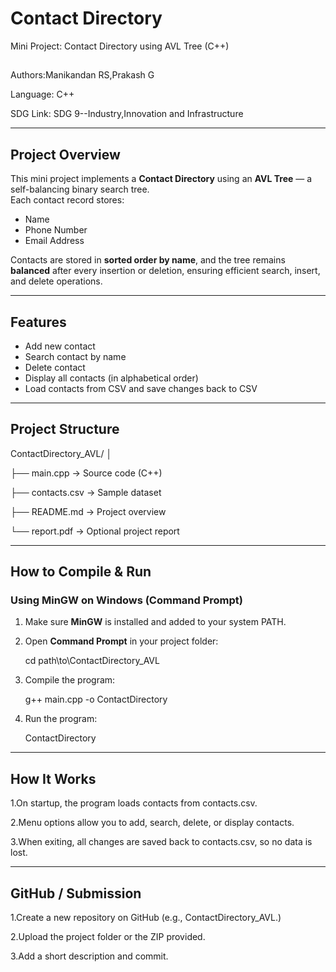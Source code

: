 # Contact Directory
Mini Project: Contact Directory using AVL Tree (C++)
##


Authors:Manikandan RS,Prakash G

Language: C++

SDG Link: SDG 9--Industry,Innovation and Infrastructure

 
 ---

## Project Overview
This mini project implements a **Contact Directory** using an **AVL Tree** — a self-balancing binary search tree.  
Each contact record stores:
- Name  
- Phone Number  
- Email Address  

Contacts are stored in **sorted order by name**, and the tree remains **balanced** after every insertion or deletion, ensuring efficient search, insert, and delete operations.

---

## Features
- Add new contact  
- Search contact by name  
- Delete contact  
- Display all contacts (in alphabetical order)  
- Load contacts from CSV and save changes back to CSV  

---

## Project Structure
ContactDirectory_AVL/
│

├── main.cpp → Source code (C++)

├── contacts.csv → Sample dataset

├── README.md → Project overview

└── report.pdf → Optional project report

---

## How to Compile & Run

### Using MinGW on Windows (Command Prompt)
1. Make sure **MinGW** is installed and added to your system PATH.  
2. Open **Command Prompt** in your project folder:

   cd path\to\ContactDirectory_AVL
   
3. Compile the program:
 
   g++ main.cpp -o ContactDirectory
   
4. Run the program:

   ContactDirectory

---
 
 ## How It Works

1.On startup, the program loads contacts from contacts.csv.

2.Menu options allow you to add, search, delete, or display contacts.

3.When exiting, all changes are saved back to contacts.csv, so no data is lost.

---

## GitHub / Submission
1.Create a new repository on GitHub (e.g., ContactDirectory_AVL.)

2.Upload the project folder or the ZIP provided.

3.Add a short description and commit.
